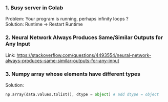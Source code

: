 ### 1.   Busy server in Colab  
Problem: Your program is running, perhaps infinity loops ?  
Solution: Runtime -> Restart Runtime
### 2.   Neural Network Always Produces Same/Similar Outputs for Any Input
Link: https://stackoverflow.com/questions/4493554/neural-network-always-produces-same-similar-outputs-for-any-input
### 3.   Numpy array whose elements have different types
Solution: 
```python
np.array(data.values.tolist(), dtype = object) # add dtype = object
```
